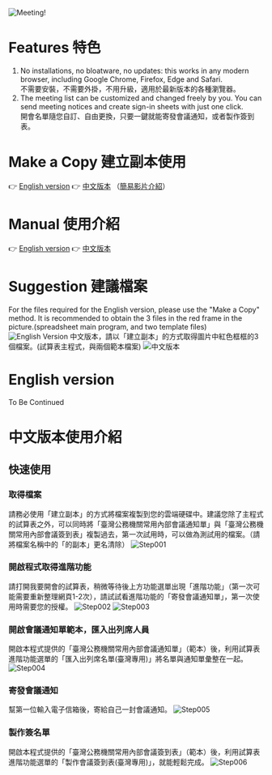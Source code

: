![Meeting!](https://www.php-pie.net/images/gas/meeting/Meeting.png "Meeting!")
# Features 特色
1. No installations, no bloatware, no updates: this works in any modern browser, including Google Chrome, Firefox, Edge and Safari.  
不需要安裝，不需要外掛，不用升級，適用於最新版本的各種瀏覽器。
2. The meeting list can be customized and changed freely by you. You can send meeting notices and create sign-in sheets with just one click.  
開會名單隨您自訂、自由更換，只要一鍵就能寄發會議通知，或者製作簽到表。
# Make a Copy 建立副本使用
👉 [English version](https://drive.google.com/drive/folders/1tP3XyGBg0WUkPT6M0ajd_ktYzEDealVV?usp=drive_link) 👉 [中文版本](https://drive.google.com/drive/folders/1yr6punJZNZVUenghDkB8wNjjmtX2UrCi?usp=drive_link) （[簡易影片介紹](https://youtu.be/0CByFYU3mig)）
# Manual 使用介紹
👉 [English version](#english-version) 👉 [中文版本](#中文版本)
# Suggestion 建議檔案
For the files required for the English version, please use the "Make a Copy" method. It is recommended to obtain the 3 files in the red frame in the picture.(spreadsheet main program, and two template files)  
![English Version](https://www.php-pie.net/images/gas/meeting/Meeting_English.png "English Version")
中文版本，請以「建立副本」的方式取得圖片中紅色框框的3個檔案。(試算表主程式，與兩個範本檔案)
![中文版本](https://www.php-pie.net/images/gas/meeting/Meeting_Chinese.png "中文版本")
# English version
To Be Continued  
# 中文版本使用介紹
## 快速使用
### 取得檔案
請務必使用「建立副本」的方式將檔案複製到您的雲端硬碟中。建議您除了主程式的試算表之外，可以同時將「臺灣公務機關常用內部會議通知單」與「臺灣公務機關常用內部會議簽到表」複製過去，第一次試用時，可以做為測試用的檔案。（請將檔案名稱中的「的副本」更名清除）
![Step001](https://www.php-pie.net/images/gas/meeting/meeting_c_001.gif "Step001")
### 開啟程式取得進階功能
請打開我要開會的試算表，稍微等待後上方功能選單出現「進階功能」（第一次可能需要重新整理網頁1-2次），請試試看進階功能的「寄發會議通知單」，第一次使用時需要您的授權。
![Step002](https://www.php-pie.net/images/gas/meeting/meeting_c_002.gif "Step002")
![Step003](https://www.php-pie.net/images/gas/meeting/meeting_c_003.gif "Step003")
### 開啟會議通知單範本，匯入出列席人員
開啟本程式提供的「臺灣公務機關常用內部會議通知單」（範本）後，利用試算表進階功能選單的「匯入出列席名單(臺灣專用)」將名單與通知單彙整在一起。
![Step004](https://www.php-pie.net/images/gas/meeting/meeting_c_004.gif "Step004")
### 寄發會議通知
幫第一位輸入電子信箱後，寄給自己一封會議通知。
![Step005](https://www.php-pie.net/images/gas/meeting/meeting_c_005.gif "Step005")
### 製作簽名單
開啟本程式提供的「臺灣公務機關常用內部會議簽到表」（範本）後，利用試算表進階功能選單的「製作會議簽到表(臺灣專用)」，就能輕鬆完成。
![Step006](https://www.php-pie.net/images/gas/meeting/meeting_c_006.gif "Step006")



